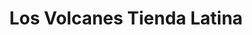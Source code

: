 ---
title: "Los Volcanes Tienda Latina"
url: /spartanburg/los-volcanes-tienda-latina/
shop: convenience
---